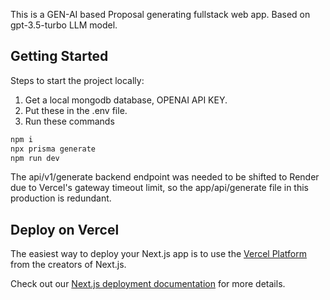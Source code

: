 This is a GEN-AI based Proposal generating fullstack web app. Based on gpt-3.5-turbo LLM model.

## Getting Started

Steps to start the project locally:

1. Get a local mongodb database, OPENAI API KEY.
2. Put these in the .env file.
3. Run these commands
```bash
npm i
npx prisma generate
npm run dev
```
The api/v1/generate backend endpoint was needed to be shifted to Render due to Vercel's gateway timeout limit, so the app/api/generate file in this production is redundant.

## Deploy on Vercel

The easiest way to deploy your Next.js app is to use the [Vercel Platform](https://vercel.com/new?utm_medium=default-template&filter=next.js&utm_source=create-next-app&utm_campaign=create-next-app-readme) from the creators of Next.js.

Check out our [Next.js deployment documentation](https://nextjs.org/docs/deployment) for more details.
